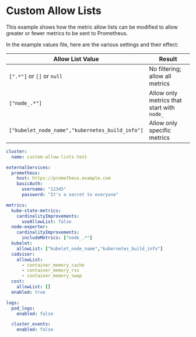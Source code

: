 # Custom Allow Lists

This example shows how the metric allow lists can be modified to allow greater or fewer metrics to be sent to Prometheus.

In the example values file, here are the various settings and their effect:

| Allow List Value                                | Result                                      |
|-------------------------------------------------|---------------------------------------------|
| `[".*"]` or `[]` or `null`                      | No filtering; allow all metrics             |
| `["node_.*"]`                                   | Allow only metrics that start with `node_`  |
| `["kubelet_node_name","kubernetes_build_info"]` | Allow only specific metrics                 |

```yaml
cluster:
  name: custom-allow-lists-test

externalServices:
  prometheus:
    host: https://prometheus.example.com
    basicAuth:
      username: "12345"
      password: "It's a secret to everyone"

metrics:
  kube-state-metrics:
    cardinalityImprovements:
      useAllowList: false
  node-exporter:
    cardinalityImprovements:
      includeMetrics: ["node_.*"]
  kubelet:
    allowList: ["kubelet_node_name","kubernetes_build_info"]
  cadvisor:
    allowList:
      - container_memory_cache
      - container_memory_rss
      - container_memory_swap
  cost:
    allowList: []
  enabled: true

logs:
  pod_logs:
    enabled: false

  cluster_events:
    enabled: false
```